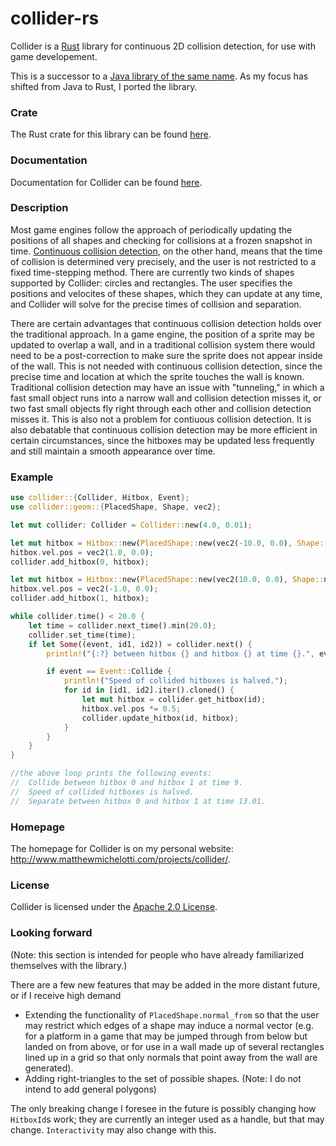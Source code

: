# collider-rs
Collider is a [Rust](https://www.rust-lang.org/) library for continuous 2D collision detection,
for use with game developement.

This is a successor to a [Java library of the same name](https://github.com/SergiusIW/collider).
As my focus has shifted from Java to Rust, I ported the library.

### Crate

The Rust crate for this library can be found [here](https://crates.io/crates/collider).

### Documentation

Documentation for Collider can be found [here](http://www.matthewmichelotti.com/projects/collider/rustdoc/collider/).

### Description

Most game engines follow the approach of periodically updating the
positions of all shapes and checking for collisions at a frozen snapshot in time.
[Continuous collision detection](https://en.wikipedia.org/wiki/Collision_detection#A_posteriori_.28discrete.29_versus_a_priori_.28continuous.29),
on the other hand, means that the time of collision is determined very precisely,
and the user is not restricted to a fixed time-stepping method.
There are currently two kinds of shapes supported by Collider: circles and rectangles.
The user specifies the positions and velocites of these shapes, which
they can update at any time, and Collider will solve for the precise times of
collision and separation.

There are certain advantages that continuous collision detection
holds over the traditional approach.
In a game engine, the position of a sprite may be updated to overlap a wall,
and in a traditional collision system there would need to be a post-correction
to make sure the sprite does not appear inside of the wall.
This is not needed with continuous collision detection, since
the precise time and location at which the sprite touches the wall is known.
Traditional collision detection may have an issue with "tunneling," in which a
fast small object runs into a narrow wall and collision detection misses it,
or two fast small objects fly right through each other and collision detection misses it.
This is also not a problem for contiuous collision detection.
It is also debatable that continuous collision detection may be
more efficient in certain circumstances,
since the hitboxes may be updated less frequently and still maintain a
smooth appearance over time.

### Example
```rust
use collider::{Collider, Hitbox, Event};
use collider::geom::{PlacedShape, Shape, vec2};

let mut collider: Collider = Collider::new(4.0, 0.01);

let mut hitbox = Hitbox::new(PlacedShape::new(vec2(-10.0, 0.0), Shape::new_square(2.0)));
hitbox.vel.pos = vec2(1.0, 0.0);
collider.add_hitbox(0, hitbox);

let mut hitbox = Hitbox::new(PlacedShape::new(vec2(10.0, 0.0), Shape::new_square(2.0)));
hitbox.vel.pos = vec2(-1.0, 0.0);
collider.add_hitbox(1, hitbox);

while collider.time() < 20.0 {
    let time = collider.next_time().min(20.0);
    collider.set_time(time);
    if let Some((event, id1, id2)) = collider.next() {
        println!("{:?} between hitbox {} and hitbox {} at time {}.", event, id1, id2, collider.time());

        if event == Event::Collide {
            println!("Speed of collided hitboxes is halved.");
            for id in [id1, id2].iter().cloned() {
                let mut hitbox = collider.get_hitbox(id);
                hitbox.vel.pos *= 0.5;
                collider.update_hitbox(id, hitbox);
            }
        }
    }
}

//the above loop prints the following events:
//  Collide between hitbox 0 and hitbox 1 at time 9.
//  Speed of collided hitboxes is halved.
//  Separate between hitbox 0 and hitbox 1 at time 13.01.
```

### Homepage

The homepage for Collider is on my personal website: http://www.matthewmichelotti.com/projects/collider/.

### License

Collider is licensed under the [Apache 2.0
License](http://www.apache.org/licenses/LICENSE-2.0.html).

### Looking forward

(Note: this section is intended for people who have already familiarized themselves with the library.)

There are a few new features that may be added in the more distant future, or if I receive high demand
* Extending the functionality of `PlacedShape.normal_from` so that the user
  may restrict which edges of a shape may induce a normal vector
  (e.g. for a platform in a game that may be jumped through from below but landed on from above,
  or for use in a wall made up of several rectangles lined up in a grid so that only normals
  that point away from the wall are generated).
* Adding right-triangles to the set of possible shapes.
  (Note: I do not intend to add general polygons)

The only breaking change I foresee in the future is possibly changing how `HitboxId`s work;
they are currently an integer used as a handle, but that may change.
`Interactivity` may also change with this.
